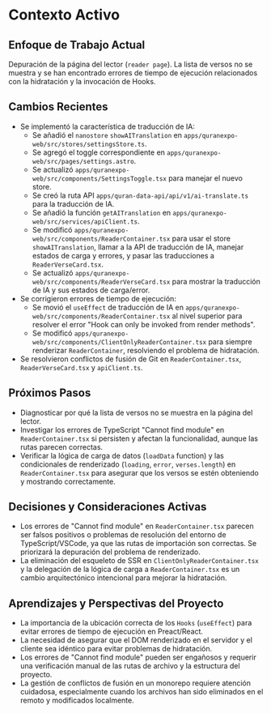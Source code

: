 # Contexto Activo

## Enfoque de Trabajo Actual
Depuración de la página del lector (`reader page`). La lista de versos no se muestra y se han encontrado errores de tiempo de ejecución relacionados con la hidratación y la invocación de Hooks.

## Cambios Recientes
- Se implementó la característica de traducción de IA:
    - Se añadió el `nanostore` `showAITranslation` en `apps/quranexpo-web/src/stores/settingsStore.ts`.
    - Se agregó el toggle correspondiente en `apps/quranexpo-web/src/pages/settings.astro`.
    - Se actualizó `apps/quranexpo-web/src/components/SettingsToggle.tsx` para manejar el nuevo store.
    - Se creó la ruta API `apps/quran-data-api/api/v1/ai-translate.ts` para la traducción de IA.
    - Se añadió la función `getAITranslation` en `apps/quranexpo-web/src/services/apiClient.ts`.
    - Se modificó `apps/quranexpo-web/src/components/ReaderContainer.tsx` para usar el store `showAITranslation`, llamar a la API de traducción de IA, manejar estados de carga y errores, y pasar las traducciones a `ReaderVerseCard.tsx`.
    - Se actualizó `apps/quranexpo-web/src/components/ReaderVerseCard.tsx` para mostrar la traducción de IA y sus estados de carga/error.
- Se corrigieron errores de tiempo de ejecución:
    - Se movió el `useEffect` de traducción de IA en `apps/quranexpo-web/src/components/ReaderContainer.tsx` al nivel superior para resolver el error "Hook can only be invoked from render methods".
    - Se modificó `apps/quranexpo-web/src/components/ClientOnlyReaderContainer.tsx` para siempre renderizar `ReaderContainer`, resolviendo el problema de hidratación.
- Se resolvieron conflictos de fusión de Git en `ReaderContainer.tsx`, `ReaderVerseCard.tsx` y `apiClient.ts`.

## Próximos Pasos
- Diagnosticar por qué la lista de versos no se muestra en la página del lector.
- Investigar los errores de TypeScript "Cannot find module" en `ReaderContainer.tsx` si persisten y afectan la funcionalidad, aunque las rutas parecen correctas.
- Verificar la lógica de carga de datos (`loadData` function) y las condicionales de renderizado (`loading`, `error`, `verses.length`) en `ReaderContainer.tsx` para asegurar que los versos se estén obteniendo y mostrando correctamente.

## Decisiones y Consideraciones Activas
- Los errores de "Cannot find module" en `ReaderContainer.tsx` parecen ser falsos positivos o problemas de resolución del entorno de TypeScript/VSCode, ya que las rutas de importación son correctas. Se priorizará la depuración del problema de renderizado.
- La eliminación del esqueleto de SSR en `ClientOnlyReaderContainer.tsx` y la delegación de la lógica de carga a `ReaderContainer.tsx` es un cambio arquitectónico intencional para mejorar la hidratación.

## Aprendizajes y Perspectivas del Proyecto
- La importancia de la ubicación correcta de los `Hooks` (`useEffect`) para evitar errores de tiempo de ejecución en Preact/React.
- La necesidad de asegurar que el DOM renderizado en el servidor y el cliente sea idéntico para evitar problemas de hidratación.
- Los errores de "Cannot find module" pueden ser engañosos y requerir una verificación manual de las rutas de archivo y la estructura del proyecto.
- La gestión de conflictos de fusión en un monorepo requiere atención cuidadosa, especialmente cuando los archivos han sido eliminados en el remoto y modificados localmente.